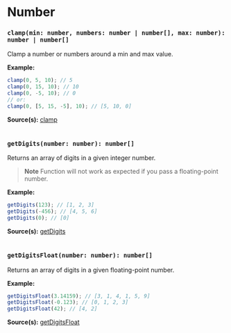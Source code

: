 # Number

### `clamp(min: number, numbers: number | number[], max: number): number | number[]`

Clamp a number or numbers around a min and max value.

**Example:**

```typescript
clamp(0, 5, 10); // 5
clamp(0, 15, 10); // 10
clamp(0, -5, 10); // 0
// or:
clamp(0, [5, 15, -5], 10); // [5, 10, 0]
```

**Source(s):**
[clamp](../src/ts/array.ts#clamp)

#

### `getDigits(number: number): number[]`

Returns an array of digits in a given integer number.

> **Note**
> Function will not work as expected if you pass a floating-point number.

**Example:**

```typescript
getDigits(123); // [1, 2, 3]
getDigits(-456); // [4, 5, 6]
getDigits(0); // [0]
```

**Source(s):**
[getDigits](../src/ts/array.ts#getDigits)

#

### `getDigitsFloat(number: number): number[]`

Returns an array of digits in a given floating-point number.

**Example:**

```typescript
getDigitsFloat(3.14159); // [3, 1, 4, 1, 5, 9]
getDigitsFloat(-0.123); // [0, 1, 2, 3]
getDigitsFloat(42); // [4, 2]
```

**Source(s):**
[getDigitsFloat](../src/ts/array.ts#getDigitsFloat)

#
